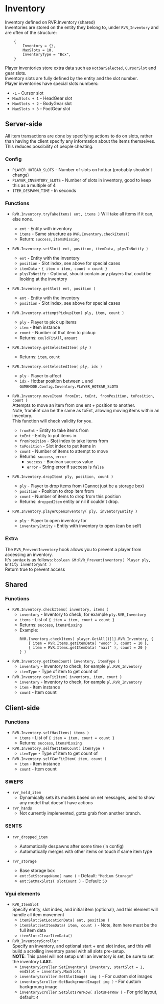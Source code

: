 # Inventory
Inventory defined on RVR.Inventory (shared)  
Inventories are stored on the entity they belong to, under `RVR_Inventory` and are often of the structure:  
```
    {
        Inventory = {},
        MaxSlots = 10,
        InventoryType = "Box",
    }
```
Player inventories store extra data such as `HotbarSelected`, `CursorSlot` and gear slots.  
Inventory slots are fully defined by the entity and the slot number.  
Player inventories have special slots numbers:  
- `-1` - Cursor slot
- `MaxSlots + 1` - HeadGear slot
- `MaxSlots + 2` - BodyGear slot
- `MaxSlots + 3` - FootGear slot
## Server-side
All item transactions are done by specifying actions to do on slots, rather than having the client specify any information about the items themselves.  This reduces possibility of people cheating.
### Config
- `PLAYER_HOTBAR_SLOTS` - Number of slots on hotbar (probably shouldn't change)
- `PLAYER_INVENTORY_SLOTS` - Number of slots in inventory, good to keep this as a multiple of 4
- `ITEM_DESPAWN_TIME` - In seconds

### Functions
- `RVR.Inventory.tryTakeItems( ent, items )`
    Will take all items if it can, else none.
     - `ent` - Entity with inventory
     - `items` - Same structure as `RVR.Inventory.checkItems()`
     - Return: `success`, `itemsMissing`
- `RVR.Inventory.setSlot( ent, position, itemData, plysToNotify )`
     - `ent` - Entity with the inventory
     - `position` - Slot index, see above for special cases
     - `itemData` - `{ item = item, count = count }`
     - `plysToNotify` - Optional, should contain any players that could be looking at the inventory

- `RVR.Inventory.getSlot( ent, position )`
     - `ent` - Entity with the inventory
     - `position` - Slot index, see above for special cases
- `RVR.Inventory.attemptPickupItem( ply, item, count )`
     - `ply` - Player to pick up items
     - `item` - Item instance
     - `count` - Number of that item to pickup
     - Returns: `couldFitAll`, `amount`
- `RVR.Inventory.getSelectedItem( ply )`
     - Returns: `item`, `count`
- `RVR.Inventory.setSelectedItem( ply, idx )`
     - `ply` - Player to affect
     - `idx` - Hotbar position between `1` and `GAMEMODE.Config.Inventory.PLAYER_HOTBAR_SLOTS`
- `RVR.Inventory.moveItem( fromEnt, toEnt, fromPosition, toPosition, count )`  
Attempts to move an item from one ent + position to another.  
Note, fromEnt can be the same as toEnt, allowing moving items within an inventory.  
This function will check validity for you.  
    - `fromEnt` - Entity to take items from
    - `toEnt` - Entity to put items in
    - `fromPosition` - Slot index to take items from
    - `toPosition` - Slot index to put items in
    - `count` - Number of items to attempt to move
    - Returns: `success`, `error`
        - `success` - Boolean success value
        - `error` - String error if success is `false`
- `RVR.Inventory.dropItem( ply, position, count )`
    - `ply` - Player to drop items from (Cannot just be a storage box)
    - `position` - Position to drop item from
    - `count` - Number of items to drop from this position
    - Returns: `droppedItem` entity or nil if couldn't drop.
- `RVR.Inventory.playerOpenInventory( ply, inventoryEntity )`
    - `ply` - Player to open inventory for
    - `inventoryEntity` - Entity with inventory to open (can be self)

### Extra
The `RVR_PreventInventory` hook allows you to prevent a player from accessing an inventory.  
It's syntax is as follows:
`boolean GM:RVR_PreventInventory( Player ply, Entity inventoryEnt )`  
Return true to prevent access

## Shared
### Functions
- `RVR.Inventory.checkItems( inventory, items )`
    - `inventory` - Inventory to check, for example `ply.RVR_Inventory`
    - `items` - List of `{ item = item, count = count }`
    - Returns: `success`, `itemsMissing`
    - Example:
        ```
        RVR.Inventory.checkItems( player.GetAll()[1].RVR_Inventory, {
            { item = RVR.Items.getItemData( "wood" ), count = 10 },
            { item = RVR.Items.getItemData( "nail" ), count = 20 }
        } )
        ```
- `RVR.Inventory.getItemCount( inventory, itemType )`
    - `inventory` - Inventory to check, for eample `pl.RVR_Inventory`
    - `itemType` - Type of item to get count of
- `RVR.Inventory.canFitItem( inventory, item, count )`
    - `inventory` - Inventory to check, for eample `pl.RVR_Inventory`
    - `item` - Item instance
    - `count` - Item count

## Client-side
### Functions
- `RVR.Inventory.selfHasItems( items )`
    - `items` - List of `{ item = item, count = count }`
    - Returns: `success`, `itemsMissing`
- `RVR.Inventory.selfGetItemCount( itemType )`
    - `itemType` - Type of item to get count of
- `RVR.Inventory.selfCanFitItem( item, count )`
    - `item` - Item instance
    - `count` - Item count

### SWEPS
- `rvr_held_item`  
  - Dynamically sets its models based on net messages, used to show any model that doesn't have actions
- `rvr_hands`  
    - Not currently implemented, gotta grab from another branch.

### SENTS
- `rvr_dropped_item`  
    - Automatically despawns after some time (in config)
    - Automatically merges with other items on touch if same item type

- `rvr_storage`  
    - Base storage box
    - `ent:SetStorageName( name )` - Default: `"Medium Storage"`
    - `ent:SetMaxSlots( slotCount )` - Default: `50`

### Vgui elements
- `RVR_ItemSlot`  
    Specify entity, slot index, and initial item (optional), and this element will handle all item movement
    - `itemSlot:SetLocationData( ent, position )`
    - `itemSlot:SetItemData( item, count )` - Note, item here must be the full item data
    - `itemSlot:ClearItemData()`
- `RVR_InventoryScroller`  
    Specify an inventory, and optional start + end slot index, and this will build a scrolling inventory panel with all slots pre-setup.  
    **NOTE**: This panel will not setup until an inventory is set, be sure to set the inventory **LAST.**
    - `inventoryScroller:SetInventory( inventory, startSlot = 1, endSlot = inventory.MaxSlots )`
    - `inventoryScroller:SetSlotImage( img )` - For custom slot images
    - `inventoryScroller:SetBackgroundImage( img )` - For custom backgroung image
    - `inventoryScroller:SetSlotsPerRow( slotsPerRow )` - For grid layout, default: `4`